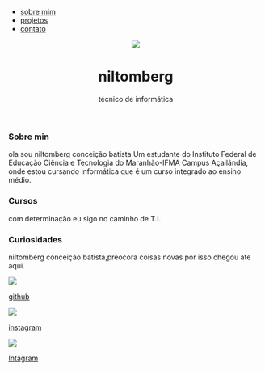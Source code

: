<!DOCTYPE html>
<html lang="pt-br">
<head>
    <meta charset="UTF-8">
    <meta name="viewport" content="width=device-width, initial-scale=1.0">
    <title>sobre niltomberg</title>
    <link rel="stylesheet" href="style.css">
</head>
<body>
    <div class="contener">
      <nav>
      <ul>
        <li>
          <a href="index.html">sobre mim</a>
        </li>
        <li>
          <a href="projeto.html">projetos</a>
        </li>
        <li>
          <a href="contato.html">contato</a>
        </li>
      </ul>
    </nav>
    <header>
      <div class="center">
        <img src="./img/IMG_20231229_132701_306.jpg"></img>
      </div>
      <h1>niltomberg</h1
      <h2>técnico de informática</h2>
    </header>
    <main>
      <section>
        <h3>Sobre min</h3>
        <p>
          ola sou niltomberg conceição batista  Um estudante do Instituto Federal de Educação Ciência e Tecnologia do Maranhão-IFMA  Campus Açailândia, onde estou cursando informática que é um curso integrado ao ensino médio.
        </p>
      </section>
      <section>
        <h3>Cursos</h3>
        <p>
          com determinação eu sigo no caminho de T.I.
        </p>
      </section>
      <section>
        <h3>Curiosidades</h3>
        <p>
          niltomberg conceição batista,preocora coisas novas por isso chegou ate aqui.
        </p>
      </section>
    </main>
    <footer>
      <a href="https://github.com/niltomberg" target="_blank" rel="noopener noreferrer">
        <img src="./img/GitHub-Mark-ea2971cee799.png"></img>
        <p>github</p>
      </a>
      <a href="https://www.instagram.com/niltomberg_?igsh=MTd4bnhqaThkM24z" target="_blank" rel="noopener noreferrer">
        <img src="./img/Instagram_logo_2016.svg.png"></img>
        <p>instagram</p>
      </a>
      <a href="https://www.instagram.com/niltomberg_?igsh=MTd4bnhqaThkM24z" target="_blank" rel="noopener noreferrer">
        <img src="./img/2048px-LinkedIn_icon.svg.png"></img>
        <p>Intagram</p>
      </a>
    </footer>
    </div>
</body>
</html>
